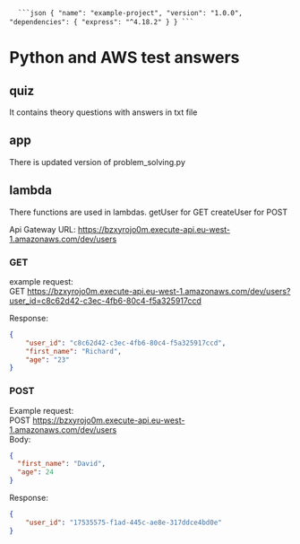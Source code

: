 <pre> <code> ```json { "name": "example-project", "version": "1.0.0", "dependencies": { "express": "^4.18.2" } } ``` </code> </pre>

# Python and AWS test answers

## quiz
It contains theory questions with answers in txt file

## app
There is updated version of problem_solving.py

## lambda
There functions are used in lambdas.
getUser for GET
createUser for POST

Api Gateway URL: https://bzxyrojo0m.execute-api.eu-west-1.amazonaws.com/dev/users

### GET
example request:  
GET https://bzxyrojo0m.execute-api.eu-west-1.amazonaws.com/dev/users?user_id=c8c62d42-c3ec-4fb6-80c4-f5a325917ccd

Response:
```json
{
    "user_id": "c8c62d42-c3ec-4fb6-80c4-f5a325917ccd",
    "first_name": "Richard",
    "age": "23"
}
```

### POST
Example request:  
POST https://bzxyrojo0m.execute-api.eu-west-1.amazonaws.com/dev/users  
Body:
```json
{
  "first_name": "David",
  "age": 24
}
```
Response:
```json
{
    "user_id": "17535575-f1ad-445c-ae8e-317ddce4bd0e"
}
```
